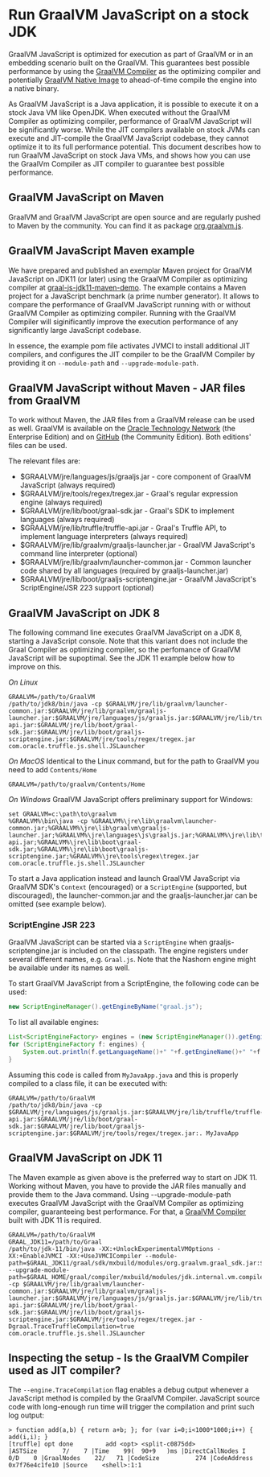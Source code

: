 # Run GraalVM JavaScript on a stock JDK

GraalVM JavaScript is optimized for execution as part of GraalVM or in an embedding scenario built on the GraalVM.
This guarantees best possible performance by using the [GraalVM Compiler](https://github.com/oracle/graal) as the optimizing compiler and potentially [GraalVM Native Image](https://github.com/oracle/graal/tree/master/substratevm) to ahead-of-time compile the engine into a native binary.

As GraalVM JavaScript is a Java application, it is possible to execute it on a stock Java VM like OpenJDK.
When executed without the GraalVM Compiler as optimizing compiler, performance of GraalVM JavaScript will be significantly worse.
While the JIT compilers available on stock JVMs can execute and JIT-compile the GraalVM JavaScript codebase, they cannot optimize it to its full performance potential.
This document describes how to run GraalVM JavaScript on stock Java VMs, and shows how you can use the GraalVm Compiler as JIT compiler to guarantee best possible performance.

## GraalVM JavaScript on Maven
GraalVM and GraalVM JavaScript are open source and are regularly pushed to Maven by the community.
You can find it as package [org.graalvm.js](https://mvnrepository.com/artifact/org.graalvm.js/js).

## GraalVM JavaScript Maven example
We have prepared and published an exemplar Maven project for GraalVM JavaScript on JDK11 (or later) using the GraalVM Compiler as optimizing compiler at [graal-js-jdk11-maven-demo](https://github.com/graalvm/graal-js-jdk11-maven-demo).
The example contains a Maven project for a JavaScript benchmark (a prime number generator).
It allows to compare the performance of GraalVM JavaScript running with or without GraalVM Compiler as optimizing compiler.
Running with the GraalVM Compiler will siginificantly improve the execution performance of any significantly large JavaScript codebase.

In essence, the example pom file activates JVMCI to install additional JIT compilers, and configures the JIT compiler to be the GraalVM Compiler by providing it on `--module-path` and `--upgrade-module-path`.

## GraalVM JavaScript without Maven - JAR files from GraalVM
To work without Maven, the JAR files from a GraalVM release can be used as well.
GraalVM is available on the [Oracle Technology Network](http://www.oracle.com/technetwork/oracle-labs/program-languages/downloads/index.html) (the Enterprise Edition) and on [GitHub](https://github.com/oracle/graal/releases) (the Community Edition).
Both editions' files can be used.

The relevant files are:
* $GRAALVM/jre/languages/js/graaljs.jar - core component of GraalVM JavaScript (always required)
* $GRAALVM/jre/tools/regex/tregex.jar - Graal's regular expression engine (always required)
* $GRAALVM/jre/lib/boot/graal-sdk.jar - Graal's SDK to implement languages (always required)
* $GRAALVM/jre/lib/truffle/truffle-api.jar - Graal's Truffle API, to implement language interpreters (always required)
* $GRAALVM/jre/lib/graalvm/graaljs-launcher.jar - GraalVM JavaScript's command line interpreter (optional)
* $GRAALVM/jre/lib/graalvm/launcher-common.jar - Common launcher code shared by all languages (required by graaljs-launcher.jar)
* $GRAALVM/jre/lib/boot/graaljs-scriptengine.jar - GraalVM JavaScript's ScriptEngine/JSR 223 support (optional)

## GraalVM JavaScript on JDK 8
The following command line executes GraalVM JavaScript on a JDK 8, starting a JavaScript console.
Note that this variant does not include the Graal Compiler as optimizing compiler, so the perfomance of GraalVM JavaScript will be supoptimal.
See the JDK 11 example below how to improve on this.

*On Linux*
```
GRAALVM=/path/to/GraalVM
/path/to/jdk8/bin/java -cp $GRAALVM/jre/lib/graalvm/launcher-common.jar:$GRAALVM/jre/lib/graalvm/graaljs-launcher.jar:$GRAALVM/jre/languages/js/graaljs.jar:$GRAALVM/jre/lib/truffle/truffle-api.jar:$GRAALVM/jre/lib/boot/graal-sdk.jar:$GRAALVM/jre/lib/boot/graaljs-scriptengine.jar:$GRAALVM/jre/tools/regex/tregex.jar com.oracle.truffle.js.shell.JSLauncher
```

*On MacOS*
Identical to the Linux command, but for the path to GraalVM you need to add `Contents/Home`
```
GRAALVM=/path/to/graalvm/Contents/Home
```

*On Windows*
GraalVM JavaScript offers preliminary support for Windows:
```
set GRAALVM=c:\path\to\graalvm
%GRAALVM%\bin\java -cp %GRAALVM%\jre\lib\graalvm\launcher-common.jar;%GRAALVM%\jre\lib\graalvm\graaljs-launcher.jar;%GRAALVM%\jre\languages\js\graaljs.jar;%GRAALVM%\jre\lib\truffle\truffle-api.jar;%GRAALVM%\jre\lib\boot\graal-sdk.jar;%GRAALVM%\jre\lib\boot\graaljs-scriptengine.jar;%GRAALVM%\jre\tools\regex\tregex.jar com.oracle.truffle.js.shell.JSLauncher
```

To start a Java application instead and launch GraalVM JavaScript via GraalVM SDK's `Context` (encouraged) or a `ScriptEngine` (supported, but discouraged), the launcher-common.jar and the graaljs-launcher.jar can be omitted (see example below).

### ScriptEngine JSR 223
GraalVM JavaScript can be started via a `ScriptEngine` when graaljs-scriptengine.jar is included on the classpath.
The engine registers under several different names, e.g. `Graal.js`.
Note that the Nashorn engine might be available under its names as well.

To start GraalVM JavaScript from a ScriptEngine, the following code can be used:

```java
new ScriptEngineManager().getEngineByName("graal.js");
```

To list all available engines:

```java
List<ScriptEngineFactory> engines = (new ScriptEngineManager()).getEngineFactories();
for (ScriptEngineFactory f: engines) {
    System.out.println(f.getLanguageName()+" "+f.getEngineName()+" "+f.getNames().toString());
}
```

Assuming this code is called from `MyJavaApp.java` and this is properly compiled to a class file, it can be executed with:

```
GRAALVM=/path/to/GraalVM
/path/to/jdk8/bin/java -cp $GRAALVM/jre/languages/js/graaljs.jar:$GRAALVM/jre/lib/truffle/truffle-api.jar:$GRAALVM/jre/lib/boot/graal-sdk.jar:$GRAALVM/jre/lib/boot/graaljs-scriptengine.jar:$GRAALVM/jre/tools/regex/tregex.jar:. MyJavaApp
```

## GraalVM JavaScript on JDK 11
The Maven example as given above is the preferred way to start on JDK 11.
Working without Maven, you have to provide the JAR files manually and provide them to the Java command.
Using --upgrade-module-path executes GraalVM JavaScript with the GraalVM Compiler as optimizing compiler, guaranteeing best performance.
For that, a [GraalVM Compiler](https://github.com/oracle/graal) built with JDK 11 is required.

```
GRAALVM=/path/to/GraalVM
GRAAL_JDK11=/path/to/Graal
/path/to/jdk-11/bin/java -XX:+UnlockExperimentalVMOptions -XX:+EnableJVMCI -XX:+UseJVMCICompiler --module-path=$GRAAL_JDK11/graal/sdk/mxbuild/modules/org.graalvm.graal_sdk.jar:$GRAAL_JDK11/graal/truffle/mxbuild/modules/com.oracle.truffle.truffle_api.jar --upgrade-module-path=$GRAAL_HOME/graal/compiler/mxbuild/modules/jdk.internal.vm.compiler.jar:$GRAAL_HOME/graal/compiler/mxbuild/modules/jdk.internal.vm.compiler.management.jar -cp $GRAALVM/jre/lib/graalvm/launcher-common.jar:$GRAALVM/jre/lib/graalvm/graaljs-launcher.jar:$GRAALVM/jre/languages/js/graaljs.jar:$GRAALVM/jre/lib/truffle/truffle-api.jar:$GRAALVM/jre/lib/boot/graal-sdk.jar:$GRAALVM/jre/lib/boot/graaljs-scriptengine.jar:$GRAALVM/jre/tools/regex/tregex.jar -Dgraal.TraceTruffleCompilation=true com.oracle.truffle.js.shell.JSLauncher
```

## Inspecting the setup - Is the GraalVM Compiler used as JIT compiler?
The `--engine.TraceCompilation` flag enables a debug output whenever a JavaScript method is compiled by the GraalVM Compiler.
JavaScript source code with long-enough run time will trigger the compilation and print such log output:

```
> function add(a,b) { return a+b; }; for (var i=0;i<1000*1000;i++) { add(i,i); }
[truffle] opt done         add <opt> <split-c0875dd>                                   |ASTSize       7/    7 |Time    99(  90+9   )ms |DirectCallNodes I    0/D    0 |GraalNodes    22/   71 |CodeSize          274 |CodeAddress 0x7f76e4c1fe10 |Source    <shell>:1:1
```


